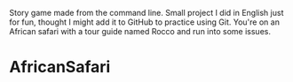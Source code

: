 Story game made from the command line. Small project I did in English just for fun, 
thought I might add it to GitHub to practice using Git. 
You're on an African safari with a tour guide named Rocco and run into some issues.
# AfricanSafari
